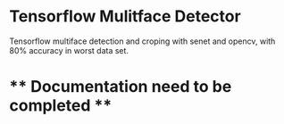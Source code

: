 # Tensorflow Mulitface Detector
Tensorflow multiface detection and croping with senet and opencv, with 80% accuracy in worst data set.

# ** Documentation need to be completed **
